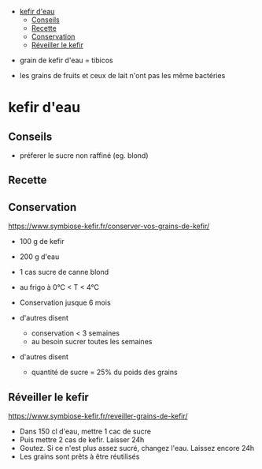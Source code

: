 <!-- vim-markdown-toc Marked -->

* [kefir d'eau](#kefir-d'eau)
    * [Conseils](#conseils)
    * [Recette](#recette)
    * [Conservation](#conservation)
    * [Réveiller le kefir](#réveiller-le-kefir)

<!-- vim-markdown-toc -->


- grain de kefir d'eau = tibicos

- les grains de fruits et ceux de lait n'ont pas les même bactéries

# kefir d'eau

## Conseils

- préferer le sucre non raffiné (eg. blond)

## Recette



## Conservation

https://www.symbiose-kefir.fr/conserver-vos-grains-de-kefir/

- 100 g de kefir
- 200 g d'eau
- 1 cas sucre de canne blond
- au frigo à 0°C < T < 4°C
- Conservation jusque 6 mois


- d'autres disent 
	- conservation < 3 semaines
	- au besoin sucrer toutes les semaines

- d'autres disent
    - quantité de sucre = 25% du poids des grains

## Réveiller le kefir

https://www.symbiose-kefir.fr/reveiller-grains-de-kefir/

- Dans 150 cl d'eau, mettre 1 cac de sucre
- Puis mettre 2 cas de kefir. Laisser 24h
- Goutez. Si ce n'est plus assez sucré, changez l'eau. Laissez encore 24h
- Les grains sont prêts à être réutilisés
